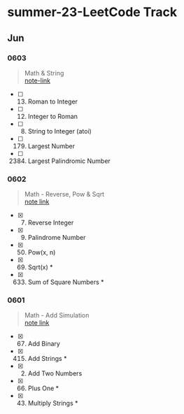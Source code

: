 # summer-23-LeetCode Track
## Jun

### 0603
> Math & String  
> [note-link](/0603.md)
- [ ] 13. Roman to Integer
- [ ] 12. Integer to Roman
- [ ] 8. String to Integer (atoi)
- [ ] 179. Largest Number
- [ ] 2384. Largest Palindromic Number

### 0602
> Math - Reverse, Pow & Sqrt  
> [note link](/0602_math_reverse-pow-sqrt.md)
- [x] 7. Reverse Integer
- [x] 9. Palindrome Number
- [x] 50. Pow(x, n)
- [x] 69. Sqrt(x) *
- [x] 633. Sum of Square Numbers *

### 0601 
> Math - Add Simulation  
> [note link](/0601_math_add-simulation.md)
- [x] 67. Add Binary
- [x] 415. Add Strings *
- [x] 2. Add Two Numbers
- [x] 66. Plus One *
- [x] 43. Multiply Strings *
